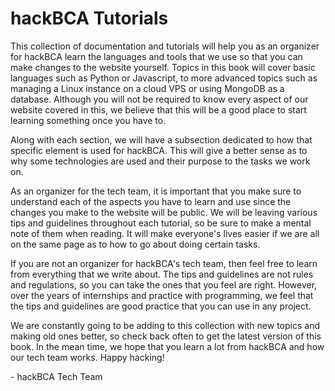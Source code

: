 # hackBCA Tutorials

This collection of documentation and tutorials will help you as an organizer for hackBCA learn the languages and tools that we use so that you can make changes to the website yourself. Topics in this book will cover basic languages such as Python or Javascript, to more advanced topics such as managing a Linux instance on a cloud VPS or using MongoDB as a database. Although you will not be required to know every aspect of our website covered in this, we believe that this will be a good place to start learning something once you have to.

Along with each section, we will have a subsection dedicated to how that specific element is used for hackBCA. This will give a better sense as to why some technologies are used and their purpose to the tasks we work on.

As an organizer for the tech team, it is important that you make sure to understand each of the aspects you have to learn and use since the changes you make to the website will be public. We will be leaving various tips and guidelines throughout each tutorial, so be sure to make a mental note of them when reading. It will make everyone's lives easier if we are all on the same page as to how to go about doing certain tasks. 

If you are not an organizer for hackBCA's tech team, then feel free to learn from everything that we write about. The tips and guidelines are not rules and regulations, so you can take the ones that you feel are right. However, over the years of internships and practice with programming, we feel that the tips and guidelines are good practice that you can use in any project. 

We are constantly going to be adding to this collection with new topics and making old ones better, so check back often to get the latest version of this book. In the mean time, we hope that you learn a lot from hackBCA and how our tech team works. Happy hacking!

\- hackBCA Tech Team